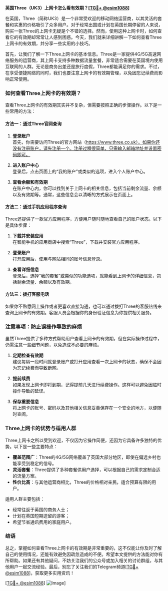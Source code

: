 **英国Three（UK3）上网卡怎么看有效期？[[TG💪+ @esim1088](https://t.me/s/esim1088)]**

在英国，Three（简称UK3）是一个非常受欢迎的移动网络运营商，以其灵活的套餐和实惠的价格吸引了众多用户。对于经常出国或计划在英国长期停留的人来说，购买一张Three的上网卡无疑是个不错的选择。然而，使用这种上网卡时，如何查看它的有效期却常常让人感到困惑。今天，我们就来详细讲解一下如何查看Three上网卡的有效期，并分享一些实用的小技巧。

首先，让我们了解一下Three上网卡的基本信息。Three是一家提供4G/5G高速网络服务的运营商，其上网卡支持多种数据流量套餐，非常适合需要在英国境内使用互联网的人群。无论是商务出差还是旅行度假，Three都能满足你的需求。不过，在享受便捷网络的同时，我们也要注意上网卡的有效期管理，以免因忘记续费而影响正常使用。

### 如何查看Three上网卡的有效期？

查看Three上网卡的有效期其实并不复杂，但需要按照正确的步骤操作。以下是一些常用的方法：

#### 方法一：通过Three官网查询

1. **登录账户**  
   首先，你需要访问Three的官方网站（https://www.three.co.uk）。如果你还没有注册账户，请先注册一个。注册过程很简单，只需输入邮箱地址并设置密码即可。

2. **进入账户中心**  
   登录后，点击页面上的“我的账户”或类似的选项，进入个人账户中心。

3. **查看余额和有效期**  
   在账户中心内，你可以找到关于上网卡的相关信息，包括当前剩余流量、余额以及有效期等。通常，这些信息会以清晰的方式展示在页面上。

#### 方法二：通过手机应用程序查询

Three还提供了一款官方应用程序，方便用户随时随地查看自己的账户状态。以下是具体步骤：

1. **下载并安装应用**  
   在智能手机的应用商店中搜索“Three”，下载并安装官方应用程序。

2. **登录账户**  
   打开应用后，使用与网站相同的账号信息登录。

3. **查看详细信息**  
   登录后，选择“我的套餐”或类似的功能选项，就能看到上网卡的详细信息，包括剩余流量、余额以及有效期。

#### 方法三：拨打客服电话

如果你不熟悉网上操作或者更喜欢直接沟通，也可以通过拨打Three的客服热线来查询上网卡的有效期。客服人员会根据你的身份验证信息为你提供相关服务。

### 注意事项：防止误操作导致的麻烦

虽然Three提供了多种方式帮助用户查看上网卡的有效期，但在实际操作过程中，仍需注意一些细节问题，以免造成不必要的麻烦。

1. **定期检查有效期**  
   建议每隔一段时间就登录账户或打开应用查看一次上网卡的状态，确保不会因为忘记续费而导致断网。

2. **提前续费**  
   如果发现上网卡即将到期，记得提前几天进行续费操作。这样可以避免因临时操作导致的延误。

3. **保存重要信息**  
   将上网卡的账号、密码以及其他相关信息妥善保存在一个安全的地方，以便随时查阅。

### Three上网卡的优势与适用人群

Three上网卡之所以受到欢迎，不仅因为它操作简便，还因为它具备许多独特的优势。以下是一些主要特点：

- **覆盖范围广**：Three的4G/5G网络覆盖了英国大部分地区，即使在偏远乡村也能享受到稳定的信号。
- **灵活套餐**：Three提供了多种套餐供用户选择，可以根据自己的需求定制合适的流量方案。
- **性价比高**：与其他运营商相比，Three的价格相对亲民，适合预算有限的用户。

适用人群主要包括：
- 经常往返于英国的商务人士；
- 计划在英国短期逗留的游客；
- 希望节省通讯费用的家庭用户。

### 结语

总之，掌握如何查看Three上网卡的有效期是非常重要的，这不仅能让你及时了解自己的使用情况，还能有效避免因疏忽造成的不便。希望本文提供的方法能对你有所帮助。如果还有其他疑问，不妨关注我们的公众号或加入相关的讨论群组，与其他用户一起交流经验。最后，别忘了关注我们的Telegram频道[[TG💪+ @esim1088](https://t.me/s/esim1088)]，获取更多实用资讯！

[[TG💪+ @esim1088](https://t.me/s/esim1088)] ![Image](https://i.postimg.cc/4NQfJmqS/Snipaste-2025-05-13-00-14-12.png)]